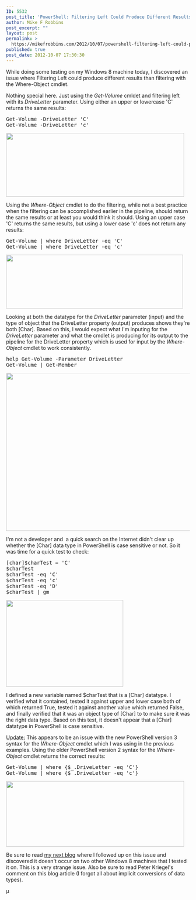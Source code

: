```yaml
---
ID: 5532
post_title: 'PowerShell: Filtering Left Could Produce Different Results Than Filtering with Where-Object'
author: Mike F Robbins
post_excerpt: ""
layout: post
permalink: >
  https://mikefrobbins.com/2012/10/07/powershell-filtering-left-could-produce-different-results-than-filtering-with-where-object/
published: true
post_date: 2012-10-07 17:30:30
---
```

While doing some testing on my Windows 8 machine today, I discovered an issue where Filtering Left could produce different results than filtering with the Where-Object cmdlet.

Nothing special here. Just using the <em>Get-Volume</em> cmldet and filtering left with its <em>DriveLetter</em> parameter. Using either an upper or lowercase 'C' returns the same results:
<pre class="lang:ps decode:true">Get-Volume -DriveLetter 'C'
Get-Volume -DriveLetter 'c'</pre>
<a href="http://mikefrobbins.com/wp-content/uploads/2012/10/filtering-issue1.jpg"><img class="alignnone size-full wp-image-5533" title="filtering-issue1" alt="" src="http://mikefrobbins.com/wp-content/uploads/2012/10/filtering-issue1.jpg" width="488" height="174" /></a>

Using the <em>Where-Object</em> cmdlet to do the filtering, while not a best practice when the filtering can be accomplished earlier in the pipeline, should return the same results or at least you would think it should. Using an upper case 'C' returns the same results, but using a lower case 'c' does not return any results:
<pre class="lang:ps decode:true">Get-Volume | where DriveLetter -eq 'C'
Get-Volume | where DriveLetter -eq 'c'</pre>
<a href="http://mikefrobbins.com/wp-content/uploads/2012/10/filtering-issue2.jpg"><img class="alignnone size-full wp-image-5534" title="filtering-issue2" alt="" src="http://mikefrobbins.com/wp-content/uploads/2012/10/filtering-issue2.jpg" width="485" height="147" /></a>

Looking at both the datatype for the <em>DriveLetter</em> parameter (input) and the type of object that the DriveLetter property (output) produces shows they're both [Char]. Based on this, I would expect what I'm inputing for the <em>DriveLetter</em> parameter and what the cmdlet is producing for its output to the pipeline for the DriveLetter property which is used for input by the <em>Where-Object</em> cmdlet to work consistently.
<pre class="lang:ps decode:true">help Get-Volume -Parameter DriveLetter
Get-Volume | Get-Member</pre>
<a href="http://mikefrobbins.com/wp-content/uploads/2012/10/filtering-issue3.jpg"><img class="alignnone size-full wp-image-5535" title="filtering-issue3" alt="" src="http://mikefrobbins.com/wp-content/uploads/2012/10/filtering-issue3.jpg" width="513" height="432" /></a>

I'm not a developer and  a quick search on the Internet didn't clear up whether the [Char] data type in PowerShell is case sensitive or not. So it was time for a quick test to check:
<pre class="lang:ps decode:true">[char]$charTest = 'C'
$charTest
$charTest -eq 'C'
$charTest -eq 'c'
$charTest -eq 'D'
$charTest | gm</pre>
<a href="http://mikefrobbins.com/wp-content/uploads/2012/10/filtering-issue4.jpg"><img class="alignnone size-full wp-image-5536" title="filtering-issue4" alt="" src="http://mikefrobbins.com/wp-content/uploads/2012/10/filtering-issue4.jpg" width="321" height="237" /></a>

I defined a new variable named $charTest that is a [Char] datatype. I verified what it contained, tested it against upper and lower case both of which returned True, tested it against another value which returned False, and finally verified that it was an object type of [Char] to to make sure it was the right data type. Based on this test, it doesn't appear that a [Char] datatype in PowerShell is case sensitive.

<span style="text-decoration: underline;">Update:</span>
This appears to be an issue with the new PowerShell version 3 syntax for the <em>Where-Object</em> cmdlet which I was using in the previous examples. Using the older PowerShell version 2 syntax for the <em>Where-Object</em> cmdlet returns the correct results:
<pre class="lang:ps decode:true">Get-Volume | where {$_.DriveLetter -eq 'C'}
Get-Volume | where {$_.DriveLetter -eq 'c'}</pre>
<a href="http://mikefrobbins.com/wp-content/uploads/2012/10/filtering-issue5.jpg"><img class="alignnone size-full wp-image-5549" title="filtering-issue5" alt="" src="http://mikefrobbins.com/wp-content/uploads/2012/10/filtering-issue5.jpg" width="488" height="179" /></a>

Be sure to read <a href="http://mikefrobbins.com/2012/10/08/powershell-v3-where-object-syntax-produces-different-results-than-v2-syntax/" target="_blank">my next blog</a> where I followed up on this issue and discovered it doesn't occur on two other Windows 8 machines that I tested it on. This is a very strange issue. Also be sure to read Peter Kriegel's comment on this blog article (I forgot all about implicit conversions of data types).

µ